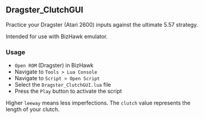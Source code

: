## Dragster_ClutchGUI
Practice your Dragster (Atari 2600) inputs against the ultimate 5.57 strategy.

Intended for use with BizHawk emulator.

### Usage
- `Open ROM` (Dragster) in BizHawk
- Navigate to `Tools > Lua Console`
- Navigate to `Script > Open Script`
- Select the `Dragster_ClutchGUI.lua` file
- Press the `Play` button to activate the script

Higher `leeway` means less imperfections.
The `clutch` value represents the length of your clutch.
